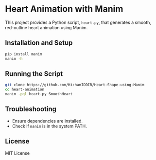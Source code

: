# Heart Animation with Manim

This project provides a Python script, `heart.py`, that generates a smooth, red-outline heart animation using Manim.

## Installation and Setup

```bash
pip install manim
manim -h
```

## Running the Script

```bash
git clone https://github.com/HichamIDDIR/Heart-Shape-using-Manim
cd heart-animation
manim -pql heart.py SmoothHeart
```

## Troubleshooting

- Ensure dependencies are installed.
- Check if `manim` is in the system PATH.

## License

MIT License

